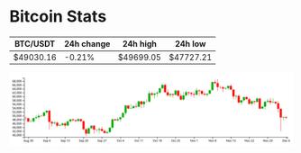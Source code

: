 # Bitcoin Stats

BTC/USDT|24h change|24h high|24h low|
|---|---|---|---|
|$49030.16|-0.21%|$49699.05|$47727.21|

<img src="./chart.svg">
